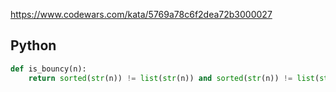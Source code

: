 https://www.codewars.com/kata/5769a78c6f2dea72b3000027

## Python
```python
def is_bouncy(n):
    return sorted(str(n)) != list(str(n)) and sorted(str(n)) != list(str(n))[::-1]
```